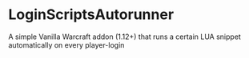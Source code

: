 # LoginScriptsAutorunner
A simple Vanilla Warcraft addon (1.12+) that runs a certain LUA snippet automatically on every player-login
